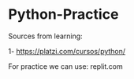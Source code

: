 # Python-Practice

Sources from learning:

1- https://platzi.com/cursos/python/

For practice we can use:
replit.com
